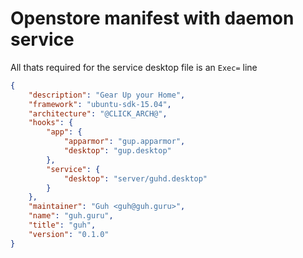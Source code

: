 # Openstore manifest with daemon service

All thats required for the service desktop file is an `Exec=` line

```json
{
    "description": "Gear Up your Home",
    "framework": "ubuntu-sdk-15.04",
    "architecture": "@CLICK_ARCH@",
    "hooks": {
        "app": {
            "apparmor": "gup.apparmor",
            "desktop": "gup.desktop"
        },
        "service": {
            "desktop": "server/guhd.desktop"
        }
    },
    "maintainer": "Guh <guh@guh.guru>",
    "name": "guh.guru",
    "title": "guh",
    "version": "0.1.0"
}
```
